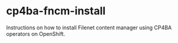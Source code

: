 # cp4ba-fncm-install

Instructions on how to install Filenet content manager using CP4BA operators on OpenShift. 
